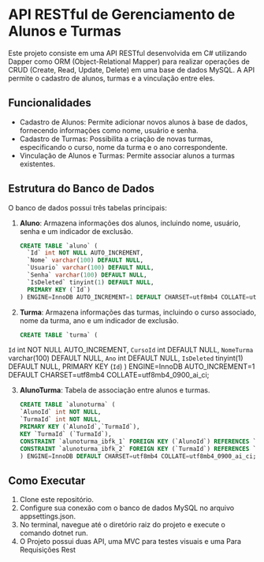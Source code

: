 # API RESTful de Gerenciamento de Alunos e Turmas

Este projeto consiste em uma API RESTful desenvolvida em C# utilizando Dapper como ORM (Object-Relational Mapper) para realizar operações de CRUD (Create, Read, Update, Delete) em uma base de dados MySQL. A API permite o cadastro de alunos, turmas e a vinculação entre eles.

## Funcionalidades

- Cadastro de Alunos: Permite adicionar novos alunos à base de dados, fornecendo informações como nome, usuário e senha.
- Cadastro de Turmas: Possibilita a criação de novas turmas, especificando o curso, nome da turma e o ano correspondente.
- Vinculação de Alunos e Turmas: Permite associar alunos a turmas existentes.

## Estrutura do Banco de Dados

O banco de dados possui três tabelas principais:

1. **Aluno**: Armazena informações dos alunos, incluindo nome, usuário, senha e um indicador de exclusão.
   
   ```sql
   CREATE TABLE `aluno` (
     `Id` int NOT NULL AUTO_INCREMENT,
     `Nome` varchar(100) DEFAULT NULL,
     `Usuario` varchar(100) DEFAULT NULL,
     `Senha` varchar(100) DEFAULT NULL,
     `IsDeleted` tinyint(1) DEFAULT NULL,
     PRIMARY KEY (`Id`)
   ) ENGINE=InnoDB AUTO_INCREMENT=1 DEFAULT CHARSET=utf8mb4 COLLATE=utf8mb4_0900_ai_ci;

2. **Turma**: Armazena informações das turmas, incluindo o curso associado, nome da turma, ano e um indicador de exclusão.

    ```sql
    CREATE TABLE `turma` (
  `Id` int NOT NULL AUTO_INCREMENT,
  `CursoId` int DEFAULT NULL,
  `NomeTurma` varchar(100) DEFAULT NULL,
  `Ano` int DEFAULT NULL,
  `IsDeleted` tinyint(1) DEFAULT NULL,
  PRIMARY KEY (`Id`)
) ENGINE=InnoDB AUTO_INCREMENT=1 DEFAULT CHARSET=utf8mb4 COLLATE=utf8mb4_0900_ai_ci;

3. **AlunoTurma**: Tabela de associação entre alunos e turmas.
    ```sql
    CREATE TABLE `alunoturma` (
    `AlunoId` int NOT NULL,
    `TurmaId` int NOT NULL,
    PRIMARY KEY (`AlunoId`,`TurmaId`),
    KEY `TurmaId` (`TurmaId`),
    CONSTRAINT `alunoturma_ibfk_1` FOREIGN KEY (`AlunoId`) REFERENCES `aluno` (`Id`),
    CONSTRAINT `alunoturma_ibfk_2` FOREIGN KEY (`TurmaId`) REFERENCES `turma` (`Id`)
    ) ENGINE=InnoDB DEFAULT CHARSET=utf8mb4 COLLATE=utf8mb4_0900_ai_ci;

## Como Executar

1. Clone este repositório.
2. Configure sua conexão com o banco de dados MySQL no arquivo appsettings.json.
3. No terminal, navegue até o diretório raiz do projeto e execute o comando dotnet run.
4. O Projeto possui duas API, uma MVC para testes visuais e uma Para Requisições Rest